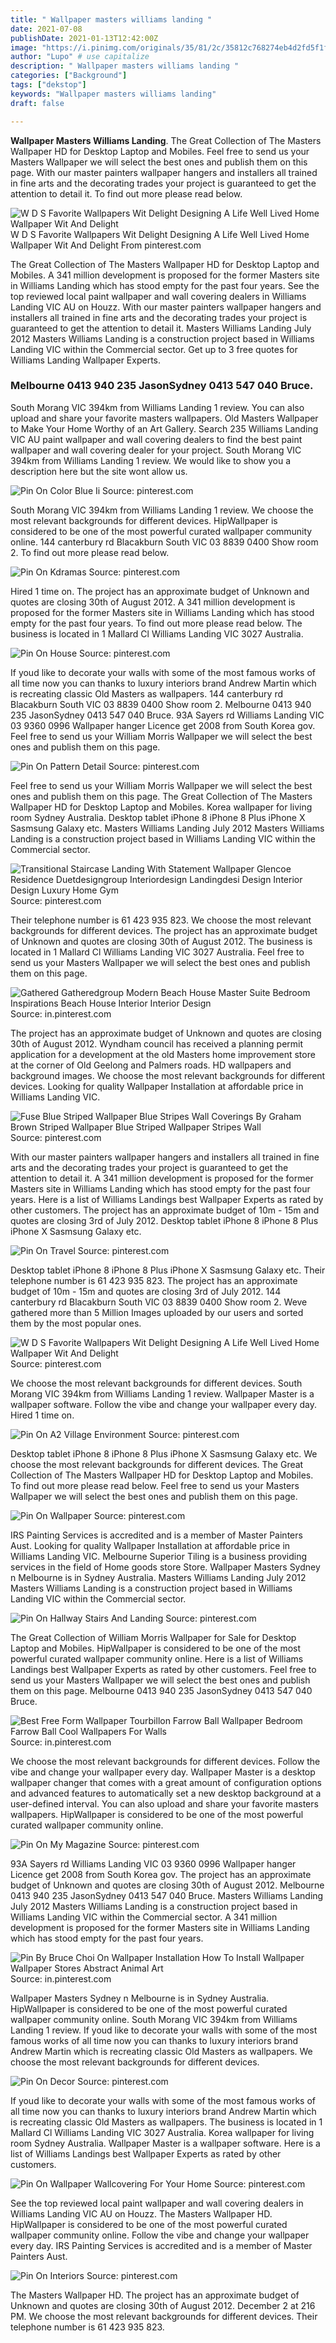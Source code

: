 ```yaml
---
title: " Wallpaper masters williams landing "
date: 2021-07-08
publishDate: 2021-01-13T12:42:00Z
image: "https://i.pinimg.com/originals/35/81/2c/35812c768274eb4d2fd5f1f235872b99.jpg"
author: "Lupo" # use capitalize
description: " Wallpaper masters williams landing "
categories: ["Background"]
tags: ["dekstop"]
keywords: "Wallpaper masters williams landing"
draft: false

---
```



**Wallpaper Masters Williams Landing**. The Great Collection of The Masters Wallpaper HD for Desktop Laptop and Mobiles. Feel free to send us your Masters Wallpaper we will select the best ones and publish them on this page. With our master painters wallpaper hangers and installers all trained in fine arts and the decorating trades your project is guaranteed to get the attention to detail it. To find out more please read below.

![W D S Favorite Wallpapers Wit Delight Designing A Life Well Lived Home Wallpaper Wit And Delight](https://i.pinimg.com/originals/47/3f/cf/473fcf0f023cd3f0cda6a4f856d5cfae.jpg "W D S Favorite Wallpapers Wit Delight Designing A Life Well Lived Home Wallpaper Wit And Delight")
W D S Favorite Wallpapers Wit Delight Designing A Life Well Lived Home Wallpaper Wit And Delight From pinterest.com


The Great Collection of The Masters Wallpaper HD for Desktop Laptop and Mobiles. A 341 million development is proposed for the former Masters site in Williams Landing which has stood empty for the past four years. See the top reviewed local paint wallpaper and wall covering dealers in Williams Landing VIC AU on Houzz. With our master painters wallpaper hangers and installers all trained in fine arts and the decorating trades your project is guaranteed to get the attention to detail it. Masters Williams Landing July 2012 Masters Williams Landing is a construction project based in Williams Landing VIC within the Commercial sector. Get up to 3 free quotes for Williams Landing Wallpaper Experts.

### Melbourne 0413 940 235 JasonSydney 0413 547 040 Bruce.

South Morang VIC 394km from Williams Landing 1 review. You can also upload and share your favorite masters wallpapers. Old Masters Wallpaper to Make Your Home Worthy of an Art Gallery. Search 235 Williams Landing VIC AU paint wallpaper and wall covering dealers to find the best paint wallpaper and wall covering dealer for your project. South Morang VIC 394km from Williams Landing 1 review. We would like to show you a description here but the site wont allow us.


![Pin On Color Blue Ii](https://i.pinimg.com/originals/ad/7f/bf/ad7fbfcbe7b6a4012167829b44ee6b0e.jpg "Pin On Color Blue Ii")
Source: pinterest.com

South Morang VIC 394km from Williams Landing 1 review. We choose the most relevant backgrounds for different devices. HipWallpaper is considered to be one of the most powerful curated wallpaper community online. 144 canterbury rd Blacakburn South VIC 03 8839 0400 Show room 2. To find out more please read below.

![Pin On Kdramas](https://i.pinimg.com/originals/04/2a/90/042a90777768083da28e14ecf4c996fa.jpg "Pin On Kdramas")
Source: pinterest.com

Hired 1 time on. The project has an approximate budget of Unknown and quotes are closing 30th of August 2012. A 341 million development is proposed for the former Masters site in Williams Landing which has stood empty for the past four years. To find out more please read below. The business is located in 1 Mallard Cl Williams Landing VIC 3027 Australia.

![Pin On House](https://i.pinimg.com/originals/24/42/b7/2442b7875811afffcbaef2f1915ff374.jpg "Pin On House")
Source: pinterest.com

If youd like to decorate your walls with some of the most famous works of all time now you can thanks to luxury interiors brand Andrew Martin which is recreating classic Old Masters as wallpapers. 144 canterbury rd Blacakburn South VIC 03 8839 0400 Show room 2. Melbourne 0413 940 235 JasonSydney 0413 547 040 Bruce. 93A Sayers rd Williams Landing VIC 03 9360 0996 Wallpaper hanger Licence get 2008 from South Korea gov. Feel free to send us your William Morris Wallpaper we will select the best ones and publish them on this page.

![Pin On Pattern Detail](https://i.pinimg.com/originals/80/57/9e/80579e1d6640042077764d4307977d07.jpg "Pin On Pattern Detail")
Source: pinterest.com

Feel free to send us your William Morris Wallpaper we will select the best ones and publish them on this page. The Great Collection of The Masters Wallpaper HD for Desktop Laptop and Mobiles. Korea wallpaper for living room Sydney Australia. Desktop tablet iPhone 8 iPhone 8 Plus iPhone X Sasmsung Galaxy etc. Masters Williams Landing July 2012 Masters Williams Landing is a construction project based in Williams Landing VIC within the Commercial sector.

![Transitional Staircase Landing With Statement Wallpaper Glencoe Residence Duetdesigngroup Interiordesign Landingdesi Design Interior Design Luxury Home Gym](https://i.pinimg.com/originals/5c/f7/d8/5cf7d89b0e8fd6406633479cf408dc5d.jpg "Transitional Staircase Landing With Statement Wallpaper Glencoe Residence Duetdesigngroup Interiordesign Landingdesi Design Interior Design Luxury Home Gym")
Source: pinterest.com

Their telephone number is 61 423 935 823. We choose the most relevant backgrounds for different devices. The project has an approximate budget of Unknown and quotes are closing 30th of August 2012. The business is located in 1 Mallard Cl Williams Landing VIC 3027 Australia. Feel free to send us your Masters Wallpaper we will select the best ones and publish them on this page.

![Gathered Gatheredgroup Modern Beach House Master Suite Bedroom Inspirations Beach House Interior Interior Design](https://i.pinimg.com/736x/59/9e/b7/599eb73694a1391f70496c92e00a6799.jpg "Gathered Gatheredgroup Modern Beach House Master Suite Bedroom Inspirations Beach House Interior Interior Design")
Source: in.pinterest.com

The project has an approximate budget of Unknown and quotes are closing 30th of August 2012. Wyndham council has received a planning permit application for a development at the old Masters home improvement store at the corner of Old Geelong and Palmers roads. HD wallpapers and background images. We choose the most relevant backgrounds for different devices. Looking for quality Wallpaper Installation at affordable price in Williams Landing VIC.

![Fuse Blue Striped Wallpaper Blue Stripes Wall Coverings By Graham Brown Striped Wallpaper Blue Striped Wallpaper Stripes Wall](https://i.pinimg.com/originals/61/ad/99/61ad9977cef74eff464c96e81640a9b8.jpg "Fuse Blue Striped Wallpaper Blue Stripes Wall Coverings By Graham Brown Striped Wallpaper Blue Striped Wallpaper Stripes Wall")
Source: pinterest.com

With our master painters wallpaper hangers and installers all trained in fine arts and the decorating trades your project is guaranteed to get the attention to detail it. A 341 million development is proposed for the former Masters site in Williams Landing which has stood empty for the past four years. Here is a list of Williams Landings best Wallpaper Experts as rated by other customers. The project has an approximate budget of 10m - 15m and quotes are closing 3rd of July 2012. Desktop tablet iPhone 8 iPhone 8 Plus iPhone X Sasmsung Galaxy etc.

![Pin On Travel](https://i.pinimg.com/originals/ac/af/36/acaf368dd953bc025563e09905d92e16.jpg "Pin On Travel")
Source: pinterest.com

Desktop tablet iPhone 8 iPhone 8 Plus iPhone X Sasmsung Galaxy etc. Their telephone number is 61 423 935 823. The project has an approximate budget of 10m - 15m and quotes are closing 3rd of July 2012. 144 canterbury rd Blacakburn South VIC 03 8839 0400 Show room 2. Weve gathered more than 5 Million Images uploaded by our users and sorted them by the most popular ones.

![W D S Favorite Wallpapers Wit Delight Designing A Life Well Lived Home Wallpaper Wit And Delight](https://i.pinimg.com/originals/47/3f/cf/473fcf0f023cd3f0cda6a4f856d5cfae.jpg "W D S Favorite Wallpapers Wit Delight Designing A Life Well Lived Home Wallpaper Wit And Delight")
Source: pinterest.com

We choose the most relevant backgrounds for different devices. South Morang VIC 394km from Williams Landing 1 review. Wallpaper Master is a wallpaper software. Follow the vibe and change your wallpaper every day. Hired 1 time on.

![Pin On A2 Village Environment](https://i.pinimg.com/736x/ef/f3/a0/eff3a07d0e6eeb295fa5f50afffd958b.jpg "Pin On A2 Village Environment")
Source: pinterest.com

Desktop tablet iPhone 8 iPhone 8 Plus iPhone X Sasmsung Galaxy etc. We choose the most relevant backgrounds for different devices. The Great Collection of The Masters Wallpaper HD for Desktop Laptop and Mobiles. To find out more please read below. Feel free to send us your Masters Wallpaper we will select the best ones and publish them on this page.

![Pin On Wallpaper](https://i.pinimg.com/originals/ab/72/40/ab7240f6b63904180000ab027a8c81e7.jpg "Pin On Wallpaper")
Source: pinterest.com

IRS Painting Services is accredited and is a member of Master Painters Aust. Looking for quality Wallpaper Installation at affordable price in Williams Landing VIC. Melbourne Superior Tiling is a business providing services in the field of Home goods store Store. Wallpaper Masters Sydney n Melbourne is in Sydney Australia. Masters Williams Landing July 2012 Masters Williams Landing is a construction project based in Williams Landing VIC within the Commercial sector.

![Pin On Hallway Stairs And Landing](https://i.pinimg.com/originals/2d/e3/f1/2de3f1617aa084ada29f1087600145ac.jpg "Pin On Hallway Stairs And Landing")
Source: pinterest.com

The Great Collection of William Morris Wallpaper for Sale for Desktop Laptop and Mobiles. HipWallpaper is considered to be one of the most powerful curated wallpaper community online. Here is a list of Williams Landings best Wallpaper Experts as rated by other customers. Feel free to send us your Masters Wallpaper we will select the best ones and publish them on this page. Melbourne 0413 940 235 JasonSydney 0413 547 040 Bruce.

![Best Free Form Wallpaper Tourbillon Farrow Ball Wallpaper Bedroom Farrow Ball Cool Wallpapers For Walls](https://i.pinimg.com/originals/ad/5e/2b/ad5e2b55101fbcb5cf951bf4f5eb73c2.jpg "Best Free Form Wallpaper Tourbillon Farrow Ball Wallpaper Bedroom Farrow Ball Cool Wallpapers For Walls")
Source: in.pinterest.com

We choose the most relevant backgrounds for different devices. Follow the vibe and change your wallpaper every day. Wallpaper Master is a desktop wallpaper changer that comes with a great amount of configuration options and advanced features to automatically set a new desktop background at a user-defined interval. You can also upload and share your favorite masters wallpapers. HipWallpaper is considered to be one of the most powerful curated wallpaper community online.

![Pin On My Magazine](https://i.pinimg.com/originals/12/73/0a/12730ae8c02f97a58455ead8081d505c.png "Pin On My Magazine")
Source: pinterest.com

93A Sayers rd Williams Landing VIC 03 9360 0996 Wallpaper hanger Licence get 2008 from South Korea gov. The project has an approximate budget of Unknown and quotes are closing 30th of August 2012. Melbourne 0413 940 235 JasonSydney 0413 547 040 Bruce. Masters Williams Landing July 2012 Masters Williams Landing is a construction project based in Williams Landing VIC within the Commercial sector. A 341 million development is proposed for the former Masters site in Williams Landing which has stood empty for the past four years.

![Pin By Bruce Choi On Wallpaper Installation How To Install Wallpaper Wallpaper Stores Abstract Animal Art](https://i.pinimg.com/originals/7c/04/0a/7c040aa417cb02a844d9ad50e14bf903.jpg "Pin By Bruce Choi On Wallpaper Installation How To Install Wallpaper Wallpaper Stores Abstract Animal Art")
Source: in.pinterest.com

Wallpaper Masters Sydney n Melbourne is in Sydney Australia. HipWallpaper is considered to be one of the most powerful curated wallpaper community online. South Morang VIC 394km from Williams Landing 1 review. If youd like to decorate your walls with some of the most famous works of all time now you can thanks to luxury interiors brand Andrew Martin which is recreating classic Old Masters as wallpapers. We choose the most relevant backgrounds for different devices.

![Pin On Decor](https://i.pinimg.com/736x/29/47/bb/2947bbdf5bc04c070d6dbc58ca643a61.jpg "Pin On Decor")
Source: pinterest.com

If youd like to decorate your walls with some of the most famous works of all time now you can thanks to luxury interiors brand Andrew Martin which is recreating classic Old Masters as wallpapers. The business is located in 1 Mallard Cl Williams Landing VIC 3027 Australia. Korea wallpaper for living room Sydney Australia. Wallpaper Master is a wallpaper software. Here is a list of Williams Landings best Wallpaper Experts as rated by other customers.

![Pin On Wallpaper Wallcovering For Your Home](https://i.pinimg.com/originals/4b/02/84/4b0284fd9136cb67eb794028235fcbf5.jpg "Pin On Wallpaper Wallcovering For Your Home")
Source: pinterest.com

See the top reviewed local paint wallpaper and wall covering dealers in Williams Landing VIC AU on Houzz. The Masters Wallpaper HD. HipWallpaper is considered to be one of the most powerful curated wallpaper community online. Follow the vibe and change your wallpaper every day. IRS Painting Services is accredited and is a member of Master Painters Aust.

![Pin On Interiors](https://i.pinimg.com/originals/35/81/2c/35812c768274eb4d2fd5f1f235872b99.jpg "Pin On Interiors")
Source: pinterest.com

The Masters Wallpaper HD. The project has an approximate budget of Unknown and quotes are closing 30th of August 2012. December 2 at 216 PM. We choose the most relevant backgrounds for different devices. Their telephone number is 61 423 935 823.

